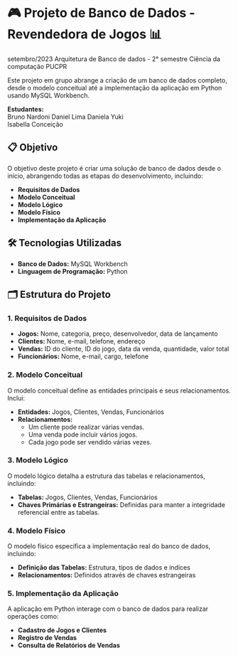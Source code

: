 # 🎮 **Projeto de Banco de Dados - Revendedora de Jogos** 📊
setembro/2023
Arquitetura de Banco de dados - 2° semestre Ciência da computação PUCPR

Este projeto em grupo abrange a criação de um banco de dados completo, desde o modelo conceitual até a implementação da aplicação em Python usando MySQL Workbench.

**Estudantes:**  
Bruno Nardoni
Daniel Lima
Daniela Yuki  
Isabella Conceição

## 📋 **Objetivo**

O objetivo deste projeto é criar uma solução de banco de dados desde o início, abrangendo todas as etapas do desenvolvimento, incluindo:
- **Requisitos de Dados**
- **Modelo Conceitual**
- **Modelo Lógico**
- **Modelo Físico**
- **Implementação da Aplicação**

## 🛠️ **Tecnologias Utilizadas**

- **Banco de Dados:** MySQL Workbench
- **Linguagem de Programação:** Python

## 🗂️ **Estrutura do Projeto**

### 1. **Requisitos de Dados**

- **Jogos:** Nome, categoria, preço, desenvolvedor, data de lançamento
- **Clientes:** Nome, e-mail, telefone, endereço
- **Vendas:** ID do cliente, ID do jogo, data da venda, quantidade, valor total
- **Funcionários:** Nome, e-mail, cargo, telefone

### 2. **Modelo Conceitual**

O modelo conceitual define as entidades principais e seus relacionamentos. Inclui:
- **Entidades:** Jogos, Clientes, Vendas, Funcionários
- **Relacionamentos:** 
  - Um cliente pode realizar várias vendas.
  - Uma venda pode incluir vários jogos.
  - Cada jogo pode ser vendido várias vezes.

### 3. **Modelo Lógico**

O modelo lógico detalha a estrutura das tabelas e relacionamentos, incluindo:
- **Tabelas:** Jogos, Clientes, Vendas, Funcionários
- **Chaves Primárias e Estrangeiras:** Definidas para manter a integridade referencial entre as tabelas.

### 4. **Modelo Físico**

O modelo físico especifica a implementação real do banco de dados, incluindo:
- **Definição das Tabelas:** Estrutura, tipos de dados e índices
- **Relacionamentos:** Definidos através de chaves estrangeiras

### 5. **Implementação da Aplicação**

A aplicação em Python interage com o banco de dados para realizar operações como:
- **Cadastro de Jogos e Clientes**
- **Registro de Vendas**
- **Consulta de Relatórios de Vendas**

